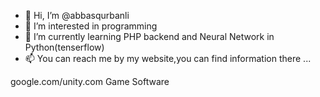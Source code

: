 - 👋 Hi, I’m @abbasqurbanli
- 👀 I’m interested in programming
- 🌱 I’m currently learning PHP backend and Neural Network in Python(tenserflow)
- 📫 You can reach me by my website,you can find information there ...

google.com/unity.com Game Software
